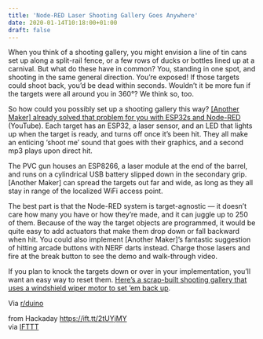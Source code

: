 ```yaml
---
title: 'Node-RED Laser Shooting Gallery Goes Anywhere'
date: 2020-01-14T10:18:00+01:00
draft: false
---
```


When you think of a shooting gallery, you might envision a line of tin cans set up along a split-rail fence, or a few rows of ducks or bottles lined up at a carnival. But what do these have in common? You, standing in one spot, and shooting in the same general direction. You’re exposed! If those targets could shoot back, you’d be dead within seconds. Wouldn’t it be more fun if the targets were all around you in 360°? We think so, too.

So how could you possibly set up a shooting gallery this way? [\[Another Maker\] already solved that problem for you with ESP32s and Node-RED](https://www.youtube.com/watch?v=cY0ELz11IpI) (YouTube). Each target has an ESP32, a laser sensor, and an LED that lights up when the target is ready, and turns off once it’s been hit. They all make an enticing ‘shoot me’ sound that goes with their graphics, and a second mp3 plays upon direct hit.

The PVC gun houses an ESP8266, a laser module at the end of the barrel, and runs on a cylindrical USB battery slipped down in the secondary grip. \[Another Maker\] can spread the targets out far and wide, as long as they all stay in range of the localized WiFi access point.

The best part is that the Node-RED system is target-agnostic — it doesn’t care how many you have or how they’re made, and it can juggle up to 250 of them. Because of the way the target objects are programmed, it would be quite easy to add actuators that make them drop down or fall backward when hit. You could also implement \[Another Maker\]’s fantastic suggestion of hitting arcade buttons with NERF darts instead. Charge those lasers and fire at the break button to see the demo and walk-through video.

If you plan to knock the targets down or over in your implementation, you’ll want an easy way to reset them. [Here’s a scrap-built shooting gallery that uses a windshield wiper motor to set ’em back up](https://hackaday.com/2012/01/03/laser-shooting-gallery-made-from-scrap/).

Via [r/duino](http://reddit.com/r/arduino/comments/emvniv/laser_shooting_galley_that_handles_up_to_250/)

  
  
from Hackaday https://ift.tt/2tUYjMY  
via [IFTTT](https://ifttt.com/?ref=da&site=blogger)